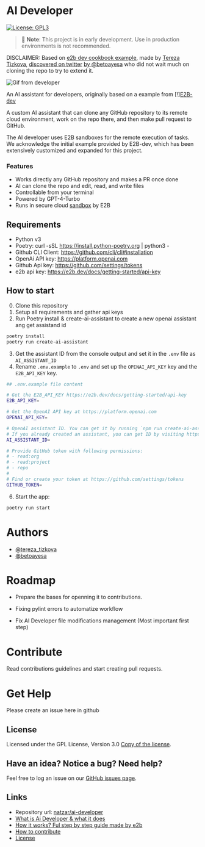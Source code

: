 # AI Developer
[![License: GPL3](https://img.shields.io/github/license/natzar/ai-developer)](https://github.com/natzar/ai-developer/blob/main/LICENSE.md)
> 🚧 **Note**: This project is in early development. Use in production environments is not recommended.

DISCLAIMER: Based on [e2b dev cookbook example](https://github.com/e2b-dev/e2b-cookbook/tree/main/guides/ai-github-developer-py), made by [Tereza Tizkova](https://twitter.com/tereza_tizkova), [discovered on twitter](https://twitter.com/tereza_tizkova/status/1737185638141644995) [by @betoayesa](https://twitter.com/betoayesa) who did not wait much on cloning the repo to try to extend it.

![Gif from developer](assets/run_example.gif)

An AI assistant for developers, originally based on a example from  [!][E2B-dev](https://e2b.dev) 

A custom AI assistant that can clone any GitHub repository to its remote cloud environment, work on the repo there, and then make pull request to GitHub.

The AI developer uses E2B sandboxes for the remote execution of tasks. We acknowledge the initial example provided by E2B-dev, which has been extensively customized and expanded for this project.

### Features
- Works directly any GitHub repository and makes a PR once done
- AI can clone the repo and edit, read, and write files
- Controllable from your terminal
- Powered by GPT-4-Turbo
- Runs in secure cloud [sandbox](https://e2b.dev/docs) by E2B

## Requirements
- Python v3
- Poetry: curl -sSL https://install.python-poetry.org | python3 -
- Github CLI Client: https://github.com/cli/cli#installation 
- OpenAi API key: https://platform.openai.com
- Github Api key: https://github.com/settings/tokens
- e2b api key: https://e2b.dev/docs/getting-started/api-key

## How to start
0. Clone this repository
1. Setup all requirements and gather api keys
2. Run Poetry install & create-ai-assistant to create a new openai assistant ang get assistand id
```sh
poetry install
poetry run create-ai-assistant
```
3. Get the assistant ID from the console output and set it in the `.env` file as `AI_ASSISTANT_ID`
4. Rename `.env.example` to `.env` and set up the `OPENAI_API_KEY` key and the `E2B_API_KEY` key. 

```sh
## .env.example file content

# Get the E2B_API_KEY https://e2b.dev/docs/getting-started/api-key
E2B_API_KEY=

# Get the OpenAI API key at https://platform.openai.com
OPENAI_API_KEY=

# OpenAI assistant ID. You can get it by running `npm run create-ai-assistant` and copying the ID from the output.
# If you already created an assistant, you can get ID by visiting https://platform.openai.com/assistants
AI_ASSISTANT_ID=

# Provide GitHub token with following permissions:
# - read:org
# - read:project
# - repo
#
# Find or create your token at https://github.com/settings/tokens
GITHUB_TOKEN=
```

6. Start the app:
```sh
poetry run start
```
# Authors

- [@tereza_tizkova](https://twitter.com/tereza_tizkova)
- [@betoayesa](https://twitter.com/betoayesa)

# Roadmap

- Prepare the bases for openning it to contributions.
- Fixing pylint errors to automatize workflow

- Fix AI Developer file modifications management (Most important first step)

# Contribute

Read contributions guidelines and start creating pull requests.

# Get Help
Please create an issue here in github


## License
Licensed under the GPL License, Version 3.0 [Copy of the license](LICENSE).


## Have an idea? Notice a bug? Need help?

Feel free to log an issue on our [GitHub issues page](https://github.com/natzar/ai-developer/issues). 

## Links

- Repository url: [natzar/ai-developer](https://github.com/natzar/ai-developer)
- [What is Ai Developer & what it does](#stripe-pad)
- [How it works? Ful step by step guide made by e2b](https://github.com/e2b-dev/e2b-cookbook/blob/main/guides/ai-github-developer-py/guide/README.md)
- [How to contribute](#how-to-contribute)
- [License](#license)

